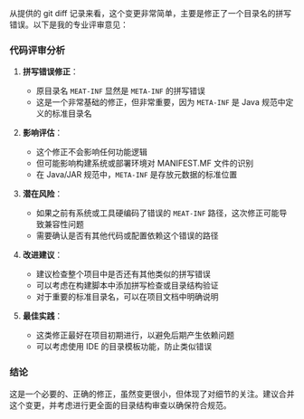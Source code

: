 从提供的 git diff 记录来看，这个变更非常简单，主要是修正了一个目录名的拼写错误。以下是我的专业评审意见：

### 代码评审分析

1. **拼写错误修正**：
   - 原目录名 `MEAT-INF` 显然是 `META-INF` 的拼写错误
   - 这是一个非常基础的修正，但非常重要，因为 `META-INF` 是 Java 规范中定义的标准目录名

2. **影响评估**：
   - 这个修正不会影响任何功能逻辑
   - 但可能影响构建系统或部署环境对 MANIFEST.MF 文件的识别
   - 在 Java/JAR 规范中，`META-INF` 是存放元数据的标准位置

3. **潜在风险**：
   - 如果之前有系统或工具硬编码了错误的 `MEAT-INF` 路径，这次修正可能导致兼容性问题
   - 需要确认是否有其他代码或配置依赖这个错误的路径

4. **改进建议**：
   - 建议检查整个项目中是否还有其他类似的拼写错误
   - 可以考虑在构建脚本中添加拼写检查或目录结构验证
   - 对于重要的标准目录名，可以在项目文档中明确说明

5. **最佳实践**：
   - 这类修正最好在项目初期进行，以避免后期产生依赖问题
   - 可以考虑使用 IDE 的目录模板功能，防止类似错误

### 结论

这是一个必要的、正确的修正，虽然变更很小，但体现了对细节的关注。建议合并这个变更，并考虑进行更全面的目录结构审查以确保符合规范。